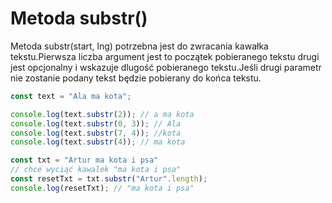 # Metoda substr()

Metoda substr(start, lng) potrzebna jest do zwracania kawałka tekstu.Pierwsza liczba argument jest to początek pobieranego tekstu drugi jest opcjonalny i wskazuje dlugość pobieranego tekstu.Jeśli drugi parametr nie zostanie podany tekst będzie pobierany do końca tekstu.

```js
const text = "Ala ma kota";

console.log(text.substr(2)); // a ma kota
console.log(text.substr(0, 3)); // Ala
console.log(text.substr(7, 4)); //kota
console.log(text.substr(4)); // ma kota

const txt = "Artur ma kota i psa"
// chce wyciąć kawalek "ma kota i psa"
const resetTxt = txt.substr("Artur".length);
console.log(resetTxt); // "ma kota i psa"
